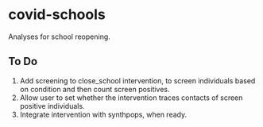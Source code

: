 # covid-schools

Analyses for school reopening.

## To Do
1. Add screening to close_school intervention, to screen individuals based on condition and then count screen positives.
2. Allow user to set whether the intervention traces contacts of screen positive individuals.
3. Integrate intervention with synthpops, when ready.
